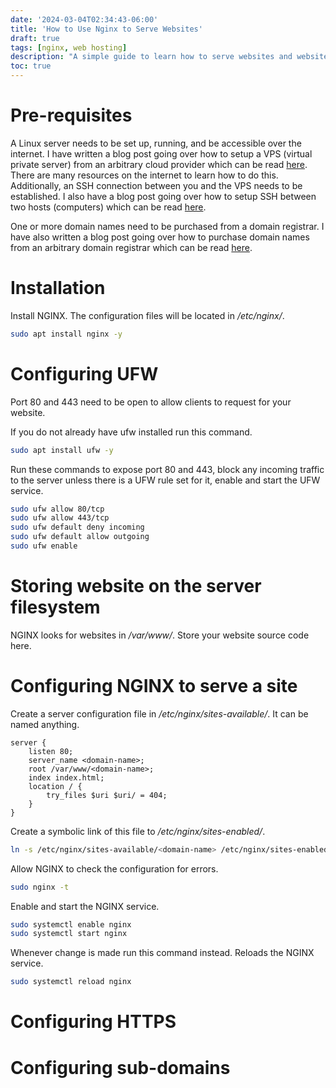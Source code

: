 ```yaml
---
date: '2024-03-04T02:34:43-06:00'
title: 'How to Use Nginx to Serve Websites'
draft: true
tags: [nginx, web hosting]
description: "A simple guide to learn how to serve websites and website applications on a Debian based Linux server with NGINX."
toc: true
---
```


# Pre-requisites
A Linux server needs to be set up, running, and be accessible over the internet. I have written a blog post going over how to setup a VPS (virtual private server) from an arbitrary cloud provider which can be read [here](/blog/how-to-setup-a-vps). There are many resources on the internet to learn how to do this. Additionally, an SSH connection between you and the VPS needs to be established. I also have a blog post going over how to setup SSH between two hosts (computers) which can be read [here](blog/how-set-up-ssh-between-two-hosts).

One or more domain names need to be purchased from a domain registrar. I have also written a blog post going over how to purchase domain names from an arbitrary domain registrar which can be read [here](/blog/how-to-purchase-a-domain-name).

# Installation
Install NGINX. The configuration files will be located in */etc/nginx/*.

```bash
sudo apt install nginx -y
```

# Configuring UFW
Port 80 and 443 need to be open to allow clients to request for your website.

If you do not already have ufw installed run this command.
```bash
sudo apt install ufw -y
```

Run these commands to expose port 80 and 443, block any incoming traffic to the server unless there is a UFW rule set for it, enable and start the UFW service.
```bash
sudo ufw allow 80/tcp
sudo ufw allow 443/tcp
sudo ufw default deny incoming
sudo ufw default allow outgoing
sudo ufw enable
```

# Storing website on the server filesystem
NGINX looks for websites in */var/www/*. Store your website source code here.

# Configuring NGINX to serve a site
Create a server configuration file in */etc/nginx/sites-available/*. It can be named anything.

```nginx
server {
    listen 80;
    server_name <domain-name>;
    root /var/www/<domain-name>;
    index index.html;
    location / {
        try_files $uri $uri/ = 404;
    }
}
```

Create a symbolic link of this file to */etc/nginx/sites-enabled/*.

```bash
ln -s /etc/nginx/sites-available/<domain-name> /etc/nginx/sites-enabled/<domain-name>
```

Allow NGINX to check the configuration for errors.
```bash
sudo nginx -t
```

Enable and start the NGINX service.
```bash
sudo systemctl enable nginx
sudo systemctl start nginx
```

Whenever change is made run this command instead. Reloads the NGINX service.
```bash
sudo systemctl reload nginx
```

# Configuring HTTPS

# Configuring sub-domains